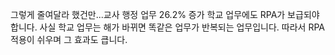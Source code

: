 그렇게 줄여달라 했건만...교사 행정 업무 26.2% 증가 
학교 업무에도 RPA가 보급되야 합니다. 사실 학교 업무는 해가 바뀌면 똑같은 업무가 반복되는 업무입니다.
따라서 RPA  적용이 쉬우며 그 효과도 큽니다.
